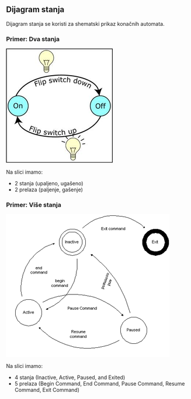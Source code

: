 ## Dijagram stanja

Dijagram stanja se koristi za shematski prikaz konačnih automata.

### Primer: Dva stanja

![dva-stanja](slike/dva-stanja.jpeg?row=true)

Na slici imamo:
- 2 stanja (upaljeno, ugašeno)
- 2 prelaza (paljenje, gašenje)

### Primer: Više stanja

![state-machine](slike/state-machine.gif?row=true)

Na slici imamo:
- 4 stanja (Inactive, Active, Paused, and Exited)
- 5 prelaza (Begin Command, End Command, Pause Command, Resume Command, Exit Command)
